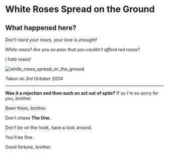 # White Roses Spread on the Ground

## What happened here?

*Don't need your roses, your love is enought!*

*White roses? Are you so poor that you couldn't afford red roses?*

*I hate roses!*

![white_roses_spread_on_the_ground](/static/articles/white_roses_spread_on_the_ground/white_roses_spread_on_the_ground.jpg)

<!-- markdownlint-disable-next-line MD036 -->
*Taken on 3rd October 2024*

---

**Was it a rejection and then such an act out of spite?** If so I'm so sorry for you, brother.

Been there, brother.

Don't chase **The One**.

Don't be on the hook, have a look around.

You'll be fine.

Good fortune, brother.
